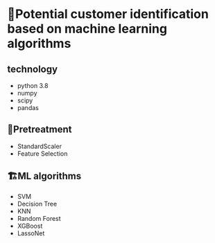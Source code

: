 # 🚀Potential customer identification based on machine learning algorithms
## technology
- python 3.8
- numpy
- scipy
- pandas

## 🌈Pretreatment
- StandardScaler
- Feature Selection

## 🏗️ML algorithms
- SVM
- Decision Tree
- KNN
- Random Forest
- XGBoost
- LassoNet
